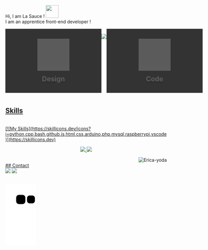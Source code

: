   Hi, I am La Sauce !  <img src="https://media.giphy.com/media/hvRJCLFzcasrR4ia7z/giphy.gif" width="40" height="40">
    <br>
    I am an apprentice front-end developer !
    </br>

  <div>
    
<a href="https://github.com/lasauceblanche">
   <div align="center" style="display: flex;" >
                <div style="position: relative; cursor: pointer;">
                    <div
                        style="width: 300px; height: 200px; transition: 0.5s; position: relative; background: #333; display: flex; justify-content: center; align-items: center; z-index: 1; ">
                        <div style="opacity: 0.2; transition: 0.5s;">
                            <img src="https://github.com/Jhonierpc/WebDevelopment/blob/master/CSS%20Card%20Hover%20Effects/img/design_128.png?raw=true"
                                style="max-width: 100px;">
                            <h3 style="margin: 10px 0 0; padding: 0; color: #fff; text-align: center; font-size: 1.5em;">
                                Design
                            </h3>
                        </div>
                    </div>
                </div>


   <img align="center" height="170"
                    src="https://github-readme-stats.vercel.app/api/top-langs/?username=lasauceblanche&layout=compact&langs_count=16&theme=dracula" />
                <div style="position: relative; cursor: pointer;">
                    <div
                        style="width: 300px; height: 200px; transition: 0.5s; position: relative; background: #333; display: flex; justify-content: center; align-items: center; z-index: 1; a">
                        <div style="opacity: 0.2; transition: 0.5s;">
                            <img src="https://github.com/Jhonierpc/WebDevelopment/blob/master/CSS%20Card%20Hover%20Effects/img/code_128.png?raw=true"
                                style="max-width: 100px;">
                            <h3 style="margin: 10px 0 0; padding: 0; color: #fff; text-align: center; font-size: 1.5em;">
                                Code
                            </h3>
                        </div>
                    </div>
   </div>
            </div>
    </div>



   ## Skills
  <div style="display: inline_block"><br>
    [![My    Skills](https://skillicons.dev/icons?i=python,cpp,bash,github,js,html,css,arduino,php,mysql,raspberrypi,vscode)](https://skillicons.dev)
     <p align="center">
            <img width="49.5%"
                src="https://github-readme-stats.vercel.app/api?username=lasauceblanche&show_icons=true&theme=dracula&hide_border=true" />
            <img width="49.5%"
                src="https://github-readme-streak-stats.herokuapp.com/?user=lasauceblanche&theme=dracula&hide_border=true" />
        </p>
        <img align="right" height="180em" alt="Erica-yoda"
            src="https://media1.giphy.com/media/Wo0Yw7qwzgQak/giphy.gif?cid=ecf05e47iupbwp969x4oo8dof7trloaz8maagc7xoqd6u73r&ep=v1_gifs_search&rid=giphy.gif&ct=g">
    </div>
    </br>
    ## Contact
    <div>
        <a href="https://www.instagram.com/_sweety_riv_/" target="_blank"><img
                src="https://img.shields.io/badge/-Instagram-%23E4405F?style=for-the-badge&logo=instagram&logoColor=white"
                target="_blank"></a>
        <a href="mailto: tom.rivillon@gmail.com"><img
                src="https://img.shields.io/badge/-Gmail-%23333?style=for-the-badge&logo=gmail&logoColor=white"
                target="_blank"></a>
        </br>
        </br>

   ![Snake animation](https://github.com/lasauceblanche/lasauceblanche/blob/output/github-contribution-grid-snake.svg)

   </div>
